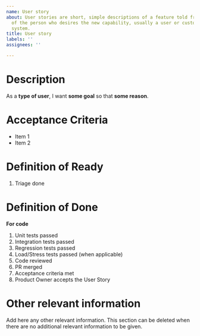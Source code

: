 ```yaml
---
name: User story
about: User stories are short, simple descriptions of a feature told from the perspective
  of the person who desires the new capability, usually a user or customer of the
  system.
title: User story
labels: ''
assignees: ''

---
```


# Description
As a **type of user**, I want **some goal** so that **some reason**.

# Acceptance Criteria

* Item 1
* Item 2

# Definition of Ready
1. Triage done

# Definition of Done

**For code**
1. Unit tests passed
1. Integration tests passed
1. Regression tests passed
1. Load/Stress tests passed (when applicable)
1. Code reviewed
1. PR merged
1. Acceptance criteria met
1. Product Owner accepts the User Story

# Other relevant information

Add here any other relevant information. This section can be deleted when there are no additional relevant information to be given.
